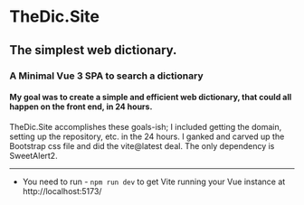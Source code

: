 # TheDic.Site
## The simplest web dictionary.

### A Minimal Vue 3 SPA to search a dictionary
#### My goal was to create a simple and efficient web dictionary, that could all happen on the front end, in 24 hours.

TheDic.Site accomplishes these goals-ish;  I included getting the domain, setting up the repository, etc. in the 24 hours.  I ganked and carved up the Bootstrap css file and did the vite@latest deal. The only dependency is SweetAlert2.

---

- You need to run -  ```npm run dev```  to get Vite running your Vue instance at http://localhost:5173/




